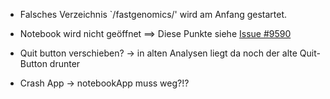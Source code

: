 - Falsches Verzeichnis `/fastgenomics/' wird am Anfang gestartet.
- Notebook wird nicht geöffnet
  ==> Diese Punkte siehe [Issue #9590](https://github.com/jupyterlab/jupyterlab/issues/9590)

- Quit button verschieben? -> in alten Analysen liegt da noch der alte Quit-Button drunter
- Crash App -> notebookApp muss weg?!?
